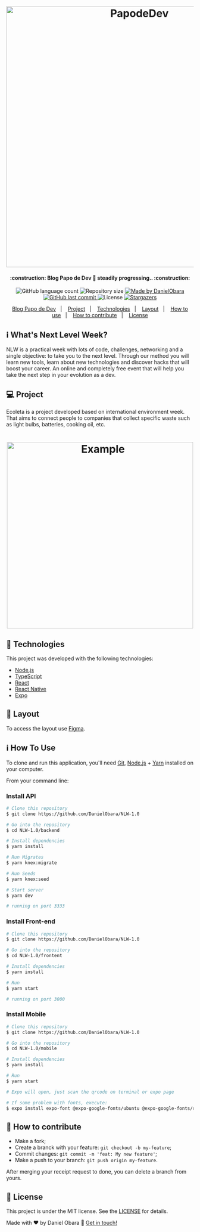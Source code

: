 <h1 align="center">
    <img alt="PapodeDev" title="PapodeDev" src="https://papode.dev/assets/img/papodedev.png" width="700px" />
</h1>

<h4 align="center"> 
	:construction: Blog Papo de Dev 🚀 steadily progressing.. :construction:
</h4>
<p align="center">
  <img alt="GitHub language count" src="https://img.shields.io/github/languages/count/benits/papode.dev?color=%2304D361">

  <img alt="Repository size" src="https://img.shields.io/github/repo-size/benits/papode.dev">
	
  <a href="https://www.linkedin.com/in/benites-amorim/">
    <img alt="Made by DanielObara" src="https://img.shields.io/badge/made%20by-MatheusBenites-%2304D361">
  </a>

  <a href="https://github.com/benits/papode.dev/commits/master">
    <img alt="GitHub last commit" src="https://img.shields.io/github/last-commit/benits/papode.dev">
  </a>

  <img alt="License" src="https://img.shields.io/badge/license-MIT-brightgreen">
   <a href="https://github.com/benits/papode.dev/stargazers">
    <img alt="Stargazers" src="https://img.shields.io/github/stars/benits/papode.dev?style=social">
  </a>
</p>

<p align="center">
  <a href="#-papodedev">Blog Papo de Dev</a>&nbsp;&nbsp;&nbsp;|&nbsp;&nbsp;&nbsp;
  <a href="#-project">Project</a>&nbsp;&nbsp;&nbsp;|&nbsp;&nbsp;&nbsp;
  <a href="#rocket-Technologies">Technologies</a>&nbsp;&nbsp;&nbsp;|&nbsp;&nbsp;&nbsp;
  <a href="#-layout">Layout</a>&nbsp;&nbsp;&nbsp;|&nbsp;&nbsp;&nbsp;
  <a href="#-how-to-use">How to use</a>&nbsp;&nbsp;&nbsp;|&nbsp;&nbsp;&nbsp;
  <a href="#-how-to-contribute">How to contribute</a>&nbsp;&nbsp;&nbsp;|&nbsp;&nbsp;&nbsp;
  <a href="#memo-license">License</a>
</p>

## :information_source: What's Next Level Week?

NLW is a practical week with lots of code, challenges, networking and a single objective: to take you to the next level.
Through our method you will learn new tools, learn about new technologies and discover hacks that will boost your career.
An online and completely free event that will help you take the next step in your evolution as a dev.

## 💻 Project

Ecoleta is a project developed based on international environment week. 
That aims to connect people to companies that collect specific waste such as light bulbs, batteries, cooking oil, etc.

<h1 align="center">
    <img alt="Example" title="Example" src="https://papode.dev/assets/img/papo.png" width="500px" />
</h1>


## :rocket: Technologies

This project was developed with the following technologies:

- [Node.js][nodejs]
- [TypeScript][typescript]
- [React][reactjs]
- [React Native][rn]
- [Expo][expo]

## 🔖 Layout

To access the layout use [Figma](https://www.figma.com/file/1SxgOMojOB2zYT0Mdk28lB/).

## :information_source: How To Use

To clone and run this application, you'll need [Git](https://git-scm.com), [Node.js][nodejs] + [Yarn][yarn] installed on your computer.

From your command line:

### Install API 

```bash
# Clone this repository
$ git clone https://github.com/DanielObara/NLW-1.0

# Go into the repository
$ cd NLW-1.0/backend

# Install dependencies
$ yarn install

# Run Migrates
$ yarn knex:migrate

# Run Seeds
$ yarn knex:seed

# Start server
$ yarn dev

# running on port 3333
```

### Install Front-end

```bash
# Clone this repository
$ git clone https://github.com/DanielObara/NLW-1.0

# Go into the repository
$ cd NLW-1.0/frontent

# Install dependencies
$ yarn install

# Run
$ yarn start

# running on port 3000
```

### Install Mobile

```bash
# Clone this repository
$ git clone https://github.com/DanielObara/NLW-1.0

# Go into the repository
$ cd NLW-1.0/mobile

# Install dependencies
$ yarn install

# Run
$ yarn start

# Expo will open, just scan the qrcode on terminal or expo page

# If some problem with fonts, execute:
$ expo install expo-font @expo-google-fonts/ubuntu @expo-google-fonts/roboto

```

## 🤔 How to contribute

- Make a fork;
- Create a branck with your feature: `git checkout -b my-feature`;
- Commit changes: `git commit -m 'feat: My new feature'`;
- Make a push to your branch: `git push origin my-feature`.

After merging your receipt request to done, you can delete a branch from yours.

## :memo: License

This project is under the MIT license. See the [LICENSE](https://github.com/DanielObara/NLW-1.0/blob/master/LICENSE) for details.


Made with ♥ by Daniel Obara :wave: [Get in touch!](https://www.linkedin.com/in/danielobara/)

[nodejs]: https://nodejs.org/
[typescript]: https://www.typescriptlang.org/
[expo]: https://expo.io/
[reactjs]: https://reactjs.org
[rn]: https://facebook.github.io/react-native/
[yarn]: https://yarnpkg.com/
[vs]: https://code.visualstudio.com/
[vceditconfig]: https://marketplace.visualstudio.com/items?itemName=EditorConfig.EditorConfig
[vceslint]: https://marketplace.visualstudio.com/items?itemName=dbaeumer.vscode-eslint
[prettier]: https://marketplace.visualstudio.com/items?itemName=esbenp.prettier-vscode
